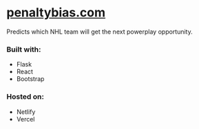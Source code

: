 # [penaltybias.com](https://www.penaltybias.com/)
Predicts which NHL team will get the next powerplay opportunity.

### Built with:
- Flask
- React
- Bootstrap

### Hosted on:
- Netlify
- Vercel
